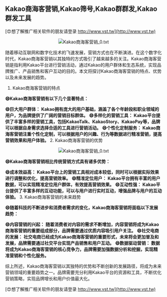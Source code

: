## **Kakao商海客营销,Kakao筛号,Kakao群群发,Kakao群发工具**

[😍想了解推广相关软件的朋友请登录 http://www.vst.tw](http://www.vst.tw)

 <center><img src="https://vst.tw/MP4/tuiguang/png/2.png" alt="Kakao商海客营销_0.txt"></center>

随着移动互联网和数字化技术的飞速发展，营销方式也在不断演进。在这个数字化时代，Kakao商海客营销以其独特的方式吸引了越来越多的关注。Kakao商海客营销是指利用Kakao平台进行营销活动，通过Kakao的用户群体和生态系统，实现品牌推广、产品销售和客户互动的目的。本文将探讨Kakao商海客营销的特点、优势以及未来发展的趋势。

1. Kakao商海客营销的特点

**😄Kakao商海客营销有以下几个显著特点：**

**😄巨大用户群体： Kakao拥有庞大的用户基础，涵盖了各个年龄段和职业领域的用户，为品牌提供了广阔的营销目标群体。**
**😄多样化的营销工具： Kakao平台提供了丰富多样的营销工具，包括KakaoTalk、KakaoStory、KakaoPay等，品牌可以根据自身需求选择合适的工具进行营销活动。**
**😄个性化定制服务： Kakao商海客营销注重个性化定制，可以根据用户的兴趣、行为等数据进行精准营销，提高营销效果和用户体验。**
2. Kakao商海客营销的优势

 <center><img src="https://vst.tw/MP4/tuiguang/png/2.png" alt="Kakao商海客营销_0.txt"></center>

**😄Kakao商海客营销相比传统营销方式具有诸多优势：**

**😄成本效益高： Kakao平台上的营销工具相对成本较低，同时可以根据实际效果进行调整和优化，提高营销效率。**
**😄精准定位用户： Kakao平台拥有丰富的用户数据，可以实现精准定位用户群体，有效提高营销效果。**
**😄互动性强： Kakao平台提供了丰富多样的互动功能，可以与用户进行实时互动，增强品牌与用户的互动体验。**
3. Kakao商海客营销的未来趋势

**😄随着科技的不断进步和消费者需求的变化，Kakao商海客营销将面临以下发展趋势：**

**😄内容营销的兴起： 随着消费者对内容的需求不断增加，内容营销将成为Kakao商海客营销的重要组成部分，品牌需要通过优质内容吸引用户关注。**
**😄社交电商的发展： 社交电商已经成为Kakao商海客营销的重要形式，未来将会更加普及和发展，品牌需要通过社交平台实现产品销售和用户互动。**
**😄数据驱动营销： 数据将成为Kakao商海客营销的核心竞争力，品牌需要加强数据分析和挖掘，实现精准营销和个性化服务。**

综上所述，Kakao商海客营销以其独特的优势和不断创新的发展路径，将成为未来营销领域的重要趋势之一。品牌需要充分利用Kakao平台的资源和工具，不断优化营销策略，实现品牌增长和用户价值最大化。

[😍想了解推广相关软件的朋友请登录 http://www.vst.tw](http://www.vst.tw)



